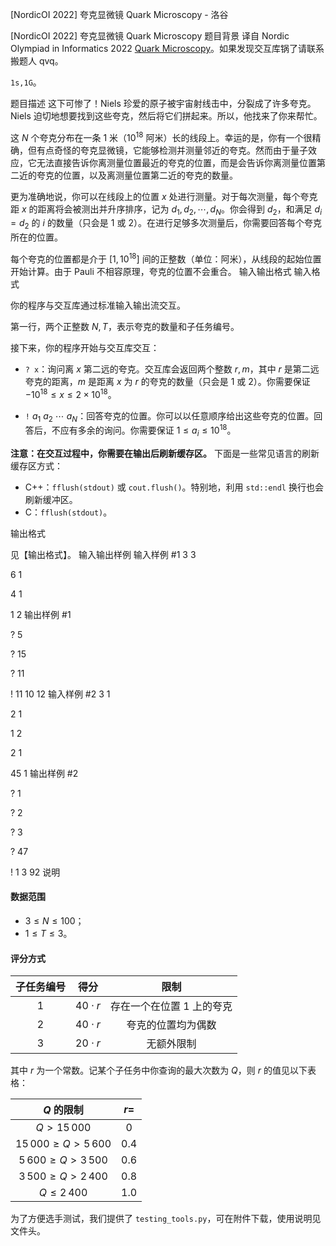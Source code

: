 



[NordicOI 2022] 夸克显微镜 Quark Microscopy - 洛谷














[NordicOI 2022] 夸克显微镜 Quark Microscopy
题目背景
译自 Nordic Olympiad in Informatics 2022  [Quark Microscopy](https://noi22.kattis.com/contests/noi22/problems/quarkmicroscopy)。如果发现交互库锅了请联系搬题人 qvq。

$\texttt{1s,1G}$。

题目描述
这下可惨了！Niels 珍爱的原子被宇宙射线击中，分裂成了许多夸克。Niels 迫切地想要找到这些夸克，然后将它们拼起来。所以，他找来了你来帮忙。

这 $N$ 个夸克分布在一条 $1$ 米（$10^{18}$ 阿米）长的线段上。幸运的是，你有一个很精确，但有点奇怪的夸克显微镜，它能够检测并测量邻近的夸克。然而由于量子效应，它无法直接告诉你离测量位置最近的夸克的位置，而是会告诉你离测量位置第二近的夸克的位置，以及离测量位置第二近的夸克的数量。

更为准确地说，你可以在线段上的位置 $x$ 处进行测量。对于每次测量，每个夸克距 $x$ 的距离将会被测出并升序排序，记为 $d_1,d_2,\cdots,d_N$。你会得到 $d_2$，和满足 $d_i=d_2$ 的 $i$ 的数量（只会是 $1$ 或 $2$）。在进行足够多次测量后，你需要回答每个夸克所在的位置。

每个夸克的位置都是介于 $[1,10^{18}]$ 间的正整数（单位：阿米），从线段的起始位置开始计算。由于 Pauli 不相容原理，夸克的位置不会重合。
输入输出格式
输入格式


你的程序与交互库通过标准输入输出流交互。

第一行，两个正整数 $N,T$，表示夸克的数量和子任务编号。

接下来，你的程序开始与交互库交互：

- `? x`：询问离 $x$ 第二远的夸克。交互库会返回两个整数 $r,m$，其中 $r$ 是第二远夸克的距离，$m$ 是距离 $x$ 为 $r$ 的夸克的数量（只会是 $1$ 或 $2$）。你需要保证 $-10^{18}\le x\le 2\times 10^{18}$。

- `!` $a_1$ $a_2$ $\cdots$ $a_N$：回答夸克的位置。你可以以任意顺序给出这些夸克的位置。回答后，不应有多余的询问。你需要保证 $1\le a_i\le 10^{18}$。

**注意：在交互过程中，你需要在输出后刷新缓存区。**
下面是一些常见语言的刷新缓存区方式：

- C++：`fflush(stdout)` 或 `cout.flush()`。特别地，利用 `std::endl` 换行也会刷新缓冲区。
- C：`fflush(stdout)`。

输出格式

见【输出格式】。
输入输出样例
输入样例 #1
3 3

6 1

4 1

1 2
输出样例 #1

? 5

? 15

? 11

! 11 10 12
输入样例 #2
3 1

2 1

1 2

2 1

45 1
输出样例 #2

? 1

? 2

? 3

? 47

! 1 3 92
说明
#### 数据范围

- $3\le N\le 100$；
- $1\le T\le 3$。


#### 评分方式

| 子任务编号 | 得分 | 限制 |
| :--: | :--: | :--: |
| $1$ | $40\cdot r$ |  存在一个在位置 $1$ 上的夸克 |
| $2$ | $40\cdot r$ | 夸克的位置均为偶数 |
| $3$ | $20\cdot r$ | 无额外限制 |

其中 $r$ 为一个常数。记某个子任务中你查询的最大次数为 $Q$，则 $r$ 的值见以下表格：

| $Q$ 的限制 | $r=$ |
| :--: | :--: |
| $Q\gt 15\, 000$ | $0$ |
| $15\, 000\ge Q\gt 5\, 600$ | $0.4$ |
| $5\, 600\ge Q\gt 3\, 500$ | $0.6$ |
| $3\, 500\ge Q\gt 2\, 400$ | $0.8$ |
| $Q\le 2\, 400$ | $1.0$ |

为了方便选手测试，我们提供了 `testing_tools.py`，可在附件下载，使用说明见文件头。








